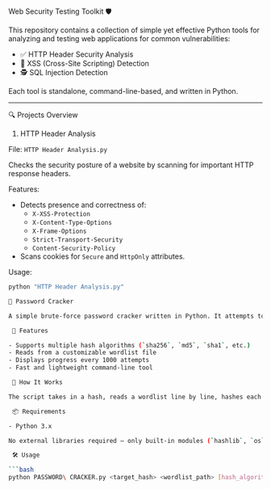  Web Security Testing Toolkit 🛡️

This repository contains a collection of simple yet effective Python tools for analyzing and testing web applications for common vulnerabilities:

- ✅ HTTP Header Security Analysis
- 🧪 XSS (Cross-Site Scripting) Detection
- 🕵️ SQL Injection Detection

Each tool is standalone, command-line-based, and written in Python.

---

 🔍 Projects Overview

 1. HTTP Header Analysis

File: `HTTP Header Analysis.py`

Checks the security posture of a website by scanning for important HTTP response headers.

Features:
- Detects presence and correctness of:
  - `X-XSS-Protection`
  - `X-Content-Type-Options`
  - `X-Frame-Options`
  - `Strict-Transport-Security`
  - `Content-Security-Policy`
- Scans cookies for `Secure` and `HttpOnly` attributes.

Usage:
```bash
python "HTTP Header Analysis.py"

🔐 Password Cracker

A simple brute-force password cracker written in Python. It attempts to crack a given hash by comparing it against a list of potential passwords (wordlist) using a specified hashing algorithm.

 🚀 Features

- Supports multiple hash algorithms (`sha256`, `md5`, `sha1`, etc.)
- Reads from a customizable wordlist file
- Displays progress every 1000 attempts
- Fast and lightweight command-line tool

 🧠 How It Works

The script takes in a hash, reads a wordlist line by line, hashes each word using the chosen algorithm, and compares it to the target hash. If a match is found, the password is revealed.

 📦 Requirements

- Python 3.x

No external libraries required — only built-in modules (`hashlib`, `os`, `sys`).

 🛠️ Usage

```bash
python PASSWORD\ CRACKER.py <target_hash> <wordlist_path> [hash_algorithm]


